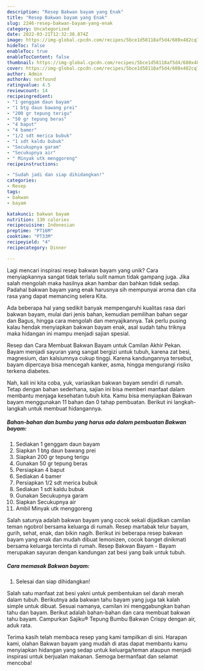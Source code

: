 ```yaml
---
description: "Resep Bakwan bayam yang Enak"
title: "Resep Bakwan bayam yang Enak"
slug: 2246-resep-bakwan-bayam-yang-enak
category: Uncategorized
date: 2022-03-21T12:32:38.874Z
image: https://img-global.cpcdn.com/recipes/5bce1d58118af5d4/680x482cq70/bakwan-bayam-foto-resep-utama.jpg
hideToc: false
enableToc: true
enableTocContent: false
thumbnail: https://img-global.cpcdn.com/recipes/5bce1d58118af5d4/680x482cq70/bakwan-bayam-foto-resep-utama.jpg
cover: https://img-global.cpcdn.com/recipes/5bce1d58118af5d4/680x482cq70/bakwan-bayam-foto-resep-utama.jpg
author: Admin
authorAv: notfound
ratingvalue: 4.5
reviewcount: 14
recipeingredient:
- "1 genggam daun bayam"
- "1 btg daun bawang prei"
- "200 gr tepung terigu"
- "50 gr tepung beras"
- "4 baput"
- "4 bamer"
- "1/2 sdt merica bubuk"
- "1 sdt kaldu bubuk"
- "Secukupnya garam"
- "Secukupnya air"
- " Minyak utk menggoreng"
recipeinstructions:

- "Sudah jadi dan siap dihidangkan!"
categories:
- Resep
tags:
- bakwan
- bayam

katakunci: bakwan bayam 
nutrition: 130 calories
recipecuisine: Indonesian
preptime: "PT16M"
cooktime: "PT33M"
recipeyield: "4"
recipecategory: Dinner

---
```





Lagi mencari inspirasi resep bakwan bayam yang unik? Cara menyiapkannya sangat tidak terlalu sulit namun tidak gampang juga. Jika salah mengolah maka hasilnya akan hambar dan bahkan tidak sedap. Padahal bakwan bayam yang enak harusnya sih mempunyai aroma dan cita rasa yang dapat memancing selera Kita.





Ada beberapa hal yang sedikit banyak mempengaruhi kualitas rasa dari bakwan bayam, mulai dari jenis bahan, kemudian pemilihan bahan segar dan Bagus, hingga cara mengolah dan menyajikannya. Tak perlu pusing kalau hendak menyiapkan bakwan bayam enak,      asal sudah tahu triknya maka hidangan ini mampu menjadi sajian spesial.














Resep dan Cara Membuat Bakwan Bayam untuk Camilan Akhir Pekan. Bayam menjadi sayuran yang sangat bergizi untuk tubuh, karena zat besi, magnesium, dan kalsiumnya cukup tinggi. Karena kandungannya tersebut, bayam dipercaya bisa mencegah kanker, asma, hingga mengurangi risiko terkena diabetes.






Nah, kali ini kita coba, yuk, variasikan bakwan bayam sendiri di rumah. Tetap dengan bahan sederhana, sajian ini bisa memberi manfaat dalam membantu menjaga kesehatan tubuh kita. Kamu bisa menyiapkan Bakwan bayam menggunakan 11 bahan dan 0 tahap pembuatan. Berikut ini langkah-langkah untuk membuat hidangannya.

<!--inarticleads1-->

##### Bahan-bahan dan bumbu yang harus ada dalam pembuatan Bakwan bayam:

1. Sediakan 1 genggam daun bayam
1. Siapkan 1 btg daun bawang prei
1. Siapkan 200 gr tepung terigu
1. Gunakan 50 gr tepung beras
1. Persiapkan 4 baput
1. Sediakan 4 bamer
1. Persiapkan 1/2 sdt merica bubuk
1. Sediakan 1 sdt kaldu bubuk
1. Gunakan Secukupnya garam
1. Siapkan Secukupnya air
1. Ambil  Minyak utk menggoreng


Salah satunya adalah bakwan bayam yang cocok sekali dijadikan camilan teman ngobrol bersama keluarga di rumah. Resep martabak telur bayam, gurih, sehat, enak, dan bikin nagih. Berikut ini beberapa resep bakwan bayam yang enak dan mudah dibuat lemonizen, cocok banget dinikmati bersama keluarga tercinta di rumah. Resep Bakwan Bayam - Bayam merupakan sayuran dengan kandungan zat besi yang baik untuk tubuh. 

<!--inarticleads2-->

##### Cara memasak Bakwan bayam:


1. Selesai dan siap dihidangkan!

Salah satu manfaat zat besi yakni untuk pembentukan sel darah merah dalam tubuh. Berikutnya ada bakwan tahu bayam yang juga tak kalah simple untuk dibuat. Sesuai namanya, camilan ini menggabungkan bahan tahu dan bayam. Berikut adalah bahan-bahan dan cara membuat bakwan tahu bayam. Campurkan Sajiku® Tepung Bumbu Bakwan Crispy dengan air, aduk rata. 

Terima kasih telah membaca resep yang kami tampilkan di sini. Harapan kami, olahan Bakwan bayam yang mudah di atas dapat membantu kamu menyiapkan hidangan yang sedap untuk keluarga/teman ataupun menjadi inspirasi untuk berjualan makanan. Semoga bermanfaat dan selamat mencoba!
